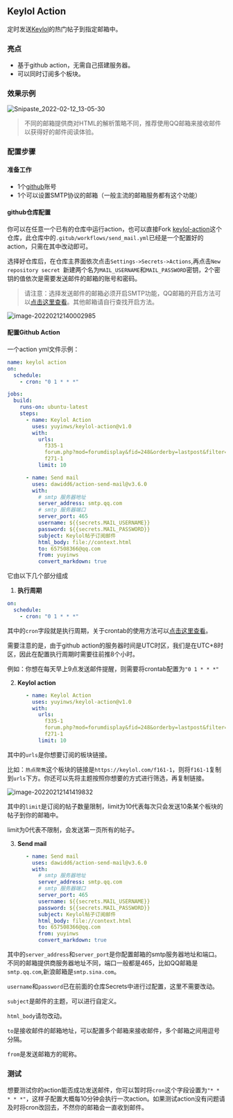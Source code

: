## Keylol Action

定时发送[Keylol](https://keylol.com)的热门帖子到指定邮箱中。

### 亮点

- 基于github action，无需自己搭建服务器。
- 可以同时订阅多个板块。

### 效果示例

![Snipaste_2022-02-12_13-05-30](https://s2.loli.net/2022/02/12/suQLYaUDeMXIrEJ.jpg)

> 不同的邮箱提供商对HTML的解析策略不同，推荐使用QQ邮箱来接收邮件以获得好的邮件阅读体验。

### 配置步骤

#### 准备工作

- 1个[github](https://github.com)账号
- 1个可以设置SMTP协议的邮箱（一般主流的邮箱服务都有这个功能）

#### github仓库配置

你可以在任意一个已有的仓库中运行action，也可以直接Fork [keylol-action](https://github.com/yuyinws/keylol-action)这个仓库，此仓库中的`.gitub/workflows/send_mail.yml`已经是一个配置好的action，只需在其中改动即可。

选择好仓库后，在仓库主界面依次点击`Settings->Secrets->Actions`,再点击`New repository secret `新建两个名为`MAIL_USERNAME`和`MAIL_PASSWORD`密钥，2个密钥的值依次是需要发送邮件的邮箱的账号和密码。

> 请注意：选择发送邮件的邮箱必须开启SMTP功能，QQ邮箱的开启方法可以[点击这里查看](https://service.mail.qq.com/cgi-bin/help?subtype=1&no=166&id=28)。其他邮箱请自行查找开启方法。

![image-20220212140002985](https://s2.loli.net/2022/02/12/PFahJv6DXM134tN.png)

#### 配置Github Action

一个action yml文件示例：

```yaml
name: keylol action
on:
  schedule:
    - cron: "0 1 * * *"

jobs:
  build:
    runs-on: ubuntu-latest
    steps:
      - name: Keylol Action
        uses: yuyinws/keylol-action@v1.0
        with:
          urls: 
            f335-1
            forum.php?mod=forumdisplay&fid=248&orderby=lastpost&filter=dateline&dateline=604800
            f271-1
          limit: 10

      - name: Send mail
        uses: dawidd6/action-send-mail@v3.6.0
        with:
          # smtp 服务器地址
          server_address: smtp.qq.com
          # smtp 服务器端口
          server_port: 465
          username: ${{secrets.MAIL_USERNAME}}
          password: ${{secrets.MAIL_PASSWORD}}
          subject: Keylol帖子订阅邮件
          html_body: file://context.html
          to: 657508366@qq.com
          from: yuyinws
          convert_markdown: true
```

它由以下几个部分组成

1. **执行周期**

```yaml
on:
  schedule:
    - cron: "0 1 * * *"
```

其中的`cron`字段就是执行周期，关于crontab的使用方法可以[点击这里查看](https://tools.fun/crontab.html)。

需要注意的是，由于github action的服务器时间是UTC时区，我们是在UTC+8时区，因此在配置执行周期时需要往前推8个小时。

例如：你想在每天早上9点发送邮件提醒，则需要将crontab配置为`"0 1 * * *"`

2. **Keylol action**

```yaml
      - name: Keylol Action
        uses: yuyinws/keylol-action@v1.0
        with:
          urls: 
            f335-1
            forum.php?mod=forumdisplay&fid=248&orderby=lastpost&filter=dateline&dateline=604800
            f271-1
          limit: 10
```

其中的`urls`是你想要订阅的板块链接。

比如：`热点聚焦`这个板块的链接是`https://keylol.com/f161-1`，则将`f161-1`复制到`urls`下方。你还可以先将主题按照你想要的方式进行筛选，再复制链接。

![image-20220212141419832](https://s2.loli.net/2022/02/12/awQeY2J8m9ExONn.png)

其中的`limit`是订阅的帖子数量限制，limit为10代表每次只会发送10条某个板块的帖子到你的邮箱中。

limit为0代表不限制，会发送第一页所有的帖子。

3. **Send mail**

```yaml
      - name: Send mail
        uses: dawidd6/action-send-mail@v3.6.0
        with:
          # smtp 服务器地址
          server_address: smtp.qq.com
          # smtp 服务器端口
          server_port: 465
          username: ${{secrets.MAIL_USERNAME}}
          password: ${{secrets.MAIL_PASSWORD}}
          subject: Keylol帖子订阅邮件
          html_body: file://context.html
          to: 657508366@qq.com
          from: yuyinws
          convert_markdown: true
```

其中的`server_address`和`server_port`是你配置邮箱的smtp服务器地址和端口。不同的邮箱提供商服务器地址不同，端口一般都是465，比如QQ邮箱是`smtp.qq.com`,新浪邮箱是`smtp.sina.com`。

`username`和`password`已在前面的仓库Secrets中进行过配置，这里不需要改动。

`subject`是邮件的主题，可以进行自定义。

`html_body`请勿改动。

`to`是接收邮件的邮箱地址，可以配置多个邮箱来接收邮件，多个邮箱之间用逗号分隔。

`from`是发送邮箱方的昵称。

### 测试

想要测试你的action能否成功发送邮件，你可以暂时将`cron`这个字段设置为`"* * * * *"`，这样子配置大概每10分钟会执行一次action。如果测试action没有问题请及时将cron改回去，不然你的邮箱会一直收到邮件。